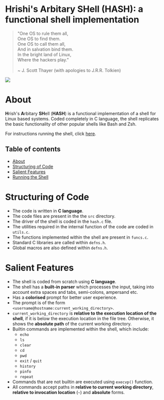# Hrishi's Arbitary SHell (HASH): a functional shell implementation


> "One OS to rule them all,<br>
> One OS to find them. <br>
> One OS to call them all, <br>
> And in salvation bind them. <br>
> In the bright land of Linux, <br>
> Where the hackers play." <br>
> <br>
>~ J. Scott Thayer (with apologies to J.R.R. Tolkien)

<img src="https://cdn.discordapp.com/attachments/880398206817685514/888403502618009650/unknown.png">

# About

**H**rish's **A**rbitary **SH**ell (**HASH**) is a functional implementation of a shell for Linux based systems. Coded completely in C language, the shell replicates the basic functionality of other popular shells like Bash and Zsh. 

For instructions running the shell, click [here](#running-the-shell).

## Table of contents
- [About](#About)
- [Structuring of Code](#Structuring-of-Code)
- [Salient Features](#Salient-Features)
- [Running the Shell](#Running-the-Shell)

# Structuring of Code
- The code is written in **C language**.
- The code files are present in the the `src` directory.
- The driver of the shell is coded in the `hash.c` file.
- The utilities required in the internal function of the code are coded in `utils.c`.
- The functions implemented within the shell are present in `funcs.c`.
- Standard C libraries are called within `defns.h`. 
- Global macros are also defined within `defns.h`.

# Salient Features
- The shell is coded from scratch using **C language**.
- The shell has a **built-in parser** which processes the input, taking into account extra spaces and tabs, semi-colons, ampersand etc.
- Has a **colorised** prompt for better user experience.
- The prompt is of the form `<username@hostname:current_working_directory>`.
- `current_working_directory` is **relative to the execution location of the shell**, if it is below the execution location in the file tree. Otherwise, it shows the **absolute path** of the current working directory. 
- Builtin commands are implemented within the shell, which include:
  - `echo`
  - `ls`
  - `clear`
  - `cd`
  - `pwd`
  - `exit` / `quit`
  - `history`
  - `pinfo`
  - `repeat`
- Commands that are not builtin are executed using `execvp()` function.
- All commands accept paths in **relative to current working directory**, **relative to invocation location** (`~`) and **absolute** forms.


